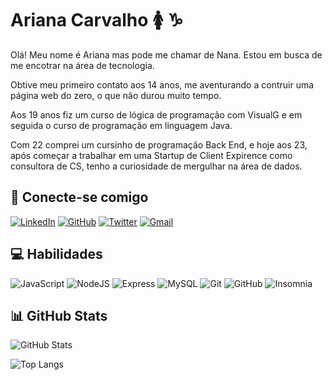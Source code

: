 # Ariana Carvalho :womens: :capricorn: 

Olá! Meu nome é Ariana mas pode me chamar de Nana. Estou em busca de me encotrar na área de tecnologia. 

Obtive meu primeiro contato aos 14 anos, me aventurando a contruir uma página web do zero, o que não durou muito tempo. 

Aos 19 anos fiz um curso de lógica de programação com VisualG e em seguida o curso de programação em linguagem Java. 

Com 22 comprei um cursinho de programação Back End, e hoje aos 23, após começar a trabalhar em uma Startup de Client Expirence como consultora de CS, tenho a curiosidade de mergulhar na área de dados.

## :iphone: Conecte-se comigo

[![LinkedIn](https://img.shields.io/badge/LinkedIn-0E76A8?style=for-the-badge&logo=linkedin&logoColor=fff)](https://www.linkedin.com/in/arianaacarvalho/)
[![GitHub](https://img.shields.io/badge/GitHub-000?style=for-the-badge&logo=GitHub&logoColor=fff)](https://github.com/arianaacarvalho/)
[![Twitter](https://img.shields.io/badge/Twitter-00acee?style=for-the-badge&logo=twitter&logoColor=fff)](https://twitter.com/arianaacarvalh0)
[![Gmail](https://img.shields.io/badge/Gmail-f00?style=for-the-badge&logo=Gmail&logoColor=fff)](mailto:arianaacarvalho27@gmail.com)

## :computer: Habilidades

![JavaScript](https://img.shields.io/badge/JavaScript-000?style=for-the-badge&logo=javascript)
![NodeJS](https://img.shields.io/badge/Node.JS-000?style=for-the-badge&logo=Node.JS)
![Express](https://img.shields.io/badge/Express-000?style=for-the-badge&logo=Express)
![MySQL](https://img.shields.io/badge/MySQL-000?style=for-the-badge&logo=MySQL)
![Git](https://img.shields.io/badge/GIT-000?style=for-the-badge&logo=GIT)
![GitHub](https://img.shields.io/badge/GitHub-000?style=for-the-badge&logo=GitHub)
![Insomnia](https://img.shields.io/badge/Insomnia-000?style=for-the-badge&logo=Insomnia&logoColor=800080)

## :bar_chart: GitHub Stats 

![GitHub Stats](https://github-readme-stats.vercel.app/api?username=arianaacarvalho&theme=nightowl&show_icons=true)

![Top Langs](https://github-readme-stats-git-masterrstaa-rickstaa.vercel.app/api/top-langs/?username=arianaacarvalho&theme=nightowl&layout=compact)
